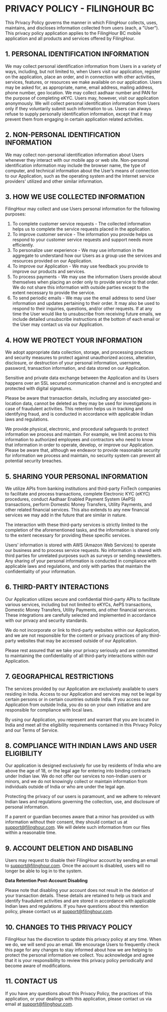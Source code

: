 # PRIVACY POLICY - FILINGHOUR BC

This Privacy Policy governs the manner in which FilingHour collects, uses, maintains, and discloses information collected from users (each, a "User"). This privacy policy application applies to the FilingHour BC mobile application and all products and services offered by FilingHour.

## 1. PERSONAL IDENTIFICATION INFORMATION

We may collect personal identification information from Users in a variety of ways, including, but not limited to, when Users visit our application, register on the application, place an order, and in connection with other activities, services, features, or resources we make available on our application. Users may be asked for, as appropriate, name, email address, mailing address, phone number, geo location. We may collect aadhaar number and PAN for the purpose of completing eKYC. Users may, however, visit our application anonymously. We will collect personal identification information from Users only if they voluntarily submit such information to us. Users can always refuse to supply personally identification information, except that it may prevent them from engaging in certain application related activities.

## 2. NON-PERSONAL IDENTIFICATION INFORMATION

We may collect non-personal identification information about Users whenever they interact with our mobile app or web site. Non-personal identification information may include the browser name, the type of computer, and technical information about the User’s means of connection to our Application, such as the operating system and the Internet service providers' utilized and other similar information.

## 3. HOW WE USE COLLECTED INFORMATION

FilingHour may collect and use Users personal information for the following purposes:

1. To complete customer service requests - The collected information helps us to complete the service requests placed in the application.
1. To improve customer service - The information you provide helps us respond to your customer service requests and support needs more efficiently.
1. To personalize user experience - We may use information in the aggregate to understand how our Users as a group use the services and resources provided on our Application.
1. To improve our Application - We may use feedback you provide to improve our products and services.
1. To process payments - We may use the information Users provide about themselves when placing an order only to provide service to that order. We do not share this information with outside parties except to the extent necessary to provide the service.
1. To send periodic emails - We may use the email address to send User information and updates pertaining to their order. It may also be used to respond to their inquiries, questions, and/or other requests. If at any time the User would like to unsubscribe from receiving future emails, we include detailed unsubscribe instructions at the bottom of each email or the User may contact us via our Application.

## 4. HOW WE PROTECT YOUR INFORMATION

We adopt appropriate data collection, storage, and processing practices and security measures to protect against unauthorized access, alteration, disclosure, or destruction of your personal information, username, password, transaction information, and data stored on our Application.

Sensitive and private data exchange between the Application and its Users happens over an SSL secured communication channel and is encrypted and protected with digital signatures.

Please be aware that transaction details, including any associated geo-location data, cannot be deleted as they may be used for investigations in case of fraudulent activities. This retention helps us in tracking and identifying fraud, and is conducted in accordance with applicable Indian laws and regulations.

We provide physical, electronic, and procedural safeguards to protect information we process and maintain. For example, we limit access to this information to authorized employees and contractors who need to know that information in order to operate, develop, or improve our Application. Please be aware that, although we endeavor to provide reasonable security for information we process and maintain, no security system can prevent all potential security breaches.

## 5. SHARING YOUR PERSONAL INFORMATION

We utilize APIs from banking institutions and third-party FinTech companies to facilitate and process transactions, complete Electronic KYC (eKYC) procedures, conduct Aadhaar Enabled Payment System (AePS) transactions, perform Domestic Money Transfers, Utility Payments, and other related financial services. This also extends to any new financial services we may add in the future that are similar in nature.

The interaction with these third-party services is strictly limited to the completion of the aforementioned tasks, and the information is shared only to the extent necessary for providing these specific services.

Users' information is stored with AWS (Amazon Web Services) to operate our business and to process service requests. No information is shared with third parties for unrelated purposes such as surveys or sending newsletters. Any sharing of your personal information is conducted in compliance with applicable laws and regulations, and only with parties that maintain the confidentiality of your information.

## 6. THIRD-PARTY INTERACTIONS

Our Application utilizes secure and confidential third-party APIs to facilitate various services, including but not limited to eKYCs, AePS transactions, Domestic Money Transfers, Utility Payments, and other financial services. These integrations are carefully selected and implemented in accordance with our privacy and security standards.

We do not incorporate or link to third-party websites within our Application, and we are not responsible for the content or privacy practices of any third-party websites that may be accessed outside of our Application.

Please rest assured that we take your privacy seriously and are committed to maintaining the confidentiality of all third-party interactions within our Application.

## 7. GEOGRAPHICAL RESTRICTIONS

The services provided by our Application are exclusively available to users residing in India. Access to our Application and services may not be legal by certain persons or in certain countries outside India. If you access our Application from outside India, you do so on your own initiative and are responsible for compliance with local laws.

By using our Application, you represent and warrant that you are located in India and meet all the eligibility requirements contained in this Privacy Policy and our Terms of Service.

## 8. COMPLIANCE WITH INDIAN LAWS AND USER ELIGIBILITY

Our application is designed exclusively for use by residents of India who are above the age of 18, or the legal age for entering into binding contracts under Indian law. We do not offer our services to non-Indian users or minors, and we do not knowingly collect or maintain information from individuals outside of India or who are under the legal age.

Protecting the privacy of our users is paramount, and we adhere to relevant Indian laws and regulations governing the collection, use, and disclosure of personal information.

If a parent or guardian becomes aware that a minor has provided us with information without their consent, they should contact us at <support@filinghour.com>. We will delete such information from our files within a reasonable time.

## 9. ACCOUNT DELETION AND DISABLING

Users may request to disable their FilingHour account by sending an email to support@filinghour.com. Once the account is disabled, users will no longer be able to log in to the system.

**Data Retention Post-Account Disabling**

Please note that disabling your account does not result in the deletion of your transaction details. These details are retained to help us track and identify fraudulent activities and are stored in accordance with applicable Indian laws and regulations. If you have questions about this retention policy, please contact us at support@filinghour.com.


## 10. CHANGES TO THIS PRIVACY POLICY

FilingHour has the discretion to update this privacy policy at any time. When we do, we will send you an email. We encourage Users to frequently check this page for any changes to stay informed about how we are helping to protect the personal information we collect. You acknowledge and agree that it is your responsibility to review this privacy policy periodically and become aware of modifications.

## 11. CONTACT US

If you have any questions about this Privacy Policy, the practices of this application, or your dealings with this application, please contact us via email at <support@filinghour.com>.
